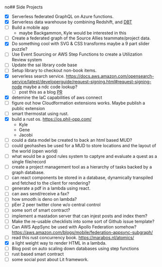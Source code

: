 no## Side Projects

- [x] Serverless federated GraphQL on Azure functions.
- [x] Serverless data warehouse by combining Redshift, and [DBT](https://www.getdbt.com/)
- [ ] Build a mobile app
    - maybe Backgammon, Kyle would be interested in this
- [ ] Create a federated graph of the Source Allies teammate/project data.
- [x] Do something cool with SVG & CSS transforms
    maybe a 9 part slider puzzle?
- [ ] Use Event Sourcing or AWS Step Functions to create a Utilization Review system
- [ ] Update the sai library code base
- [ ] Setup library to checkout non-book items. 
- [x] serverless search service.
    https://docs.aws.amazon.com/opensearch-service/latest/developerguide/request-signing.html#request-signing-node
    maybe a ndc code lookup?
    - [ ] post this as a blog [PR](https://github.com/sourceallies/sai-website/pull/1293)
- [x] detemine the IaC capabilities of aws connect
- [ ] figure out how Cloudformation extensions works. Maybe publish a public extension
- [ ] smart thermostat using rust. 
- [x] build a rust os. https://os.phil-opp.com/
    -  Kyle
    -  Gene
    -  Jacobi
- [ ] could a data model be created to back an html based MUD?
- [ ] could geohashes be used for a MUD to store locations and the layout of the world (open world)
- [ ] what would be a good rules system to captyre and evaluate a quest as a single file/record
- [ ] create a project management tool as a hierarchy of tasks backed by a graph database. 
- [ ] can react components be stored in a database, dynamically transpiled and fetched to the client for rendering?
- [ ] generate a pdf in a lambda using react. 
- [ ] can aws send/receive a fax?
- [ ] how smooth is deno on lambda?
- [ ] pEer 2 peer twitter clone w/o central control
- [ ] some sort of smart contract?
- [ ] implement a mastadon server that can injest posts and index them?
- [ ] Make the re-usable checklists into some sort of Github issue template?
- [ ] Can AWS AppSync be used with Apollo Federation somehow?
    https://aws.amazon.com/blogs/mobile/federation-appsync-subgraph/
- [ ] read this rust concurrency book. https://marabos.nl/atomics/
- [x] a light weight way to render HTML in a lambda.
- [ ] Blog post on auto scaling down databases using step functions
- [ ] rust based smart contract 
- [ ] some social post about Lit framework. 